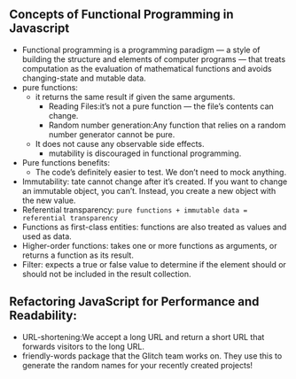 ## Concepts of Functional Programming in Javascript
* Functional programming is a programming paradigm — a style of building the structure and elements of computer programs — that treats computation as the evaluation of mathematical functions and avoids changing-state and mutable data.
* pure functions: 
  * it returns the same result if given the same arguments.
    * Reading Files:it’s not a pure function — the file’s contents can change.
    * Random number generation:Any function that relies on a random number generator cannot be pure.
  * It does not cause any observable side effects. 
    * mutability is discouraged in functional programming.
* Pure functions benefits:
  * The code’s definitely easier to test. We don’t need to mock anything.
* Immutability: tate cannot change after it’s created. If you want to change an immutable object, you can’t. Instead, you create a new object with the new value.
* Referential transparency: `pure functions + immutable data = referential transparency`
* Functions as first-class entities: functions are also treated as values and used as data.
* Higher-order functions: takes one or more functions as arguments, or returns a function as its result.
* Filter: expects a true or false value to determine if the element should or should not be included in the result collection.

## Refactoring JavaScript for Performance and Readability:
* URL-shortening:We accept a long URL and return a short URL that forwards visitors to the long URL.
* friendly-words package that the Glitch team works on. They use this to generate the random names for your recently created projects!
